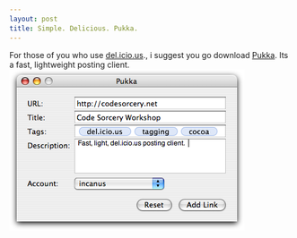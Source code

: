 ```yaml
--- 
layout: post
title: Simple. Delicious. Pukka.
---
```

For those of you who use [del.icio.us](http://del.icio.us)., i suggest you go download [Pukka](http://codesorcery.net/pukka). Its a fast, lightweight posting client. <img id="image92" alt="pukkagrab.png" src="/assets/pukkagrab.png" />
